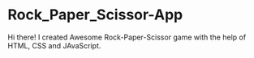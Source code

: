 # Rock_Paper_Scissor-App

Hi there! I created Awesome Rock-Paper-Scissor game with the help of HTML, CSS and JAvaScript.
